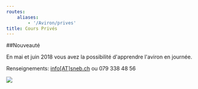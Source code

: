 ```yaml
---
routes:
    aliases:
        - '/Aviron/prives'
title: Cours Privés
---
```

##Nouveauté

En mai et juin 2018 vous avez la possibilité d'apprendre l'aviron en journée.

Renseignements: [info[AT]sneb.ch](mailto:info@sneb.ch) ou 079 338 48 56

![](cours_prive.jpg?classes=img-responsive,img-rounded)


